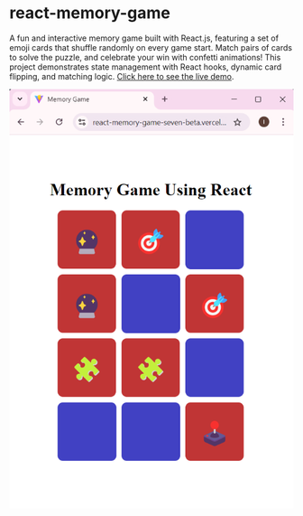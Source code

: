 # react-memory-game

A fun and interactive memory game built with React.js, featuring a set of emoji cards that shuffle randomly on every game start. Match pairs of cards to solve the puzzle, and celebrate your win with confetti animations! This project demonstrates state management with React hooks, dynamic card flipping, and matching logic. [Click here to see the live demo](https://react-memory-game-seven-beta.vercel.app/).

![Screenshot](Screenshot.png)

